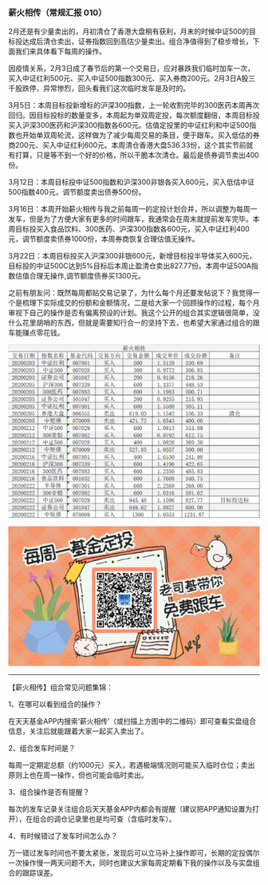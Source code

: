 ### 薪火相传（常规汇报 010）

2月还是有少量卖出的，月初清仓了香港大盘稍有获利，月末的时候中证500的目标投达成后清仓卖出，证券指数回到高估少量卖出。组合净值得到了稳步增长，下面我们来具体看下每周的操作。

因疫情关系，2月3日成了春节后的第一个交易日，应对暴跌我们临时加车一次，买入中证红利500元、买入中证500指数300元、买入券商200元。2月3日A股三千股跌停，异常惨烈，回头看我们这次临时发车是及时的。

3月5日：本周目标投新增标的沪深300指数，上一轮收割完毕的300医药本周再次回归。因目标投标的数量变多，本周起为单双周定投，每次额度翻倍，本周目标投买入沪深300医药和沪深300指数各600元。估值定投里的中证红利和中证500指数也开始单双周轮流，这样做为了减少每周交易的条目，便于跟车。买入低估的券商200元、买入中证红利600元。本周清仓香港大盘536.33份，这个其实节前就有打算，只是等不到一个好的价格，所以干脆本次清仓。最后是债券调节卖出400份。

3月12日：本周目标投中证500指数和沪深300非银各买入600元，买入低估中证500指数400元，调节额度卖出债券500份。

3月16日：本周开始薪火相传与我之前每周一的定投计划合并，所以调整为每周一发车，但是为了方便大家有更多的时间跟车，我通常会在周末就提前发车完毕。本周目标投买入食品饮料、300医药、沪深300指数各600元，买入中证红利400元，调节额度卖债券1000份，本周券商恢复合理估值无操作。

3月22日：本周目标投买入沪深300非银600元，新增目标投半导体买入600元，目标投的中证500C达到5%目标后本周止盈清仓卖出827.77份。本周中证500A指数估值合理无操作,调节额度债券买1300元。

之前有朋友问：既然每周都贴交易记录了，为什么每个月还要发帖说下？我觉得一个是梳理下实际成交的份额和金额情况，二是给大家一个回顾操作的过程，每个月审视下自己的操作是否有偏离预设的计划。我这个公开的组合其实逻辑很简单，没什么花里胡哨的东西，但就是需要知行合一的坚持下去，也希望大家通过组合的跟车能赚点零花钱。

![010明细](../img/xhxc-010-1.png)

![二维码](../img/xhxc-qrcode.png)

---

【薪火相传】组合常见问题集锦：

1、在哪可以看到组合的操作？

在天天基金APP内搜索‘薪火相传’（或扫描上方图中的二维码）即可查看实盘组合信息，关注后就能跟着大家一起买入卖出了。

2、组合发车时间是？

每周一定期定总额（约1000元）买入，若遇极端情况则可能买入临时仓位；卖出原则上也在周一操作，但也可能会临时卖出。

3、组合操作是否有提醒？

每次的发车记录关注组合后天天基金APP内都会有提醒（建议把APP通知设置为打开），在组合的调仓记录里也是均可查（含临时发车）。

4、有时候错过了发车时间怎么办？

万一错过发车时间也不要太紧张，发现后可以立马补上操作即可，长期的定投偶尔一次操作慢一两天问题不大，同时也建议大家每周定期看下我的操作以及与实盘组合的跟踪误差。
